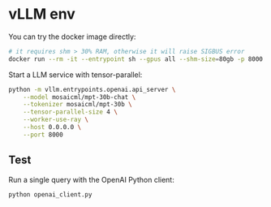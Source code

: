 # vLLM env

You can try the docker image directly:

```bash
# it requires shm > 30% RAM, otherwise it will raise SIGBUS error
docker run --rm -it --entrypoint sh --gpus all --shm-size=80gb -p 8000:8000 kemingy/vllm:latest
```

Start a LLM service with tensor-parallel:

```bash
python -m vllm.entrypoints.openai.api_server \
    --model mosaicml/mpt-30b-chat \
    --tokenizer mosaicml/mpt-30b \
    --tensor-parallel-size 4 \
    --worker-use-ray \
    --host 0.0.0.0 \
    --port 8000
```

## Test

Run a single query with the OpenAI Python client:

```bash
python openai_client.py
```
